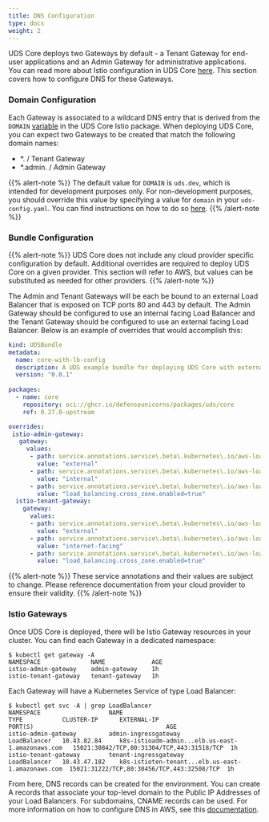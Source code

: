 ```yaml
---
title: DNS Configuration
type: docs
weight: 2
---
```


UDS Core deploys two Gateways by default - a Tenant Gateway for end-user applications and an Admin Gateway for administrative applications. You can read more about Istio configuration in UDS Core [here](https://uds.defenseunicorns.com/core/configuration/istio/ingress/). This section covers how to configure DNS for these Gateways.

### Domain Configuration
Each Gateway is associated to a wildcard DNS entry that is derived from the `DOMAIN` [variable](https://github.com/defenseunicorns/uds-core/blob/e624d73f79bd6739b6808fbdbf5ca75ebb7c1d3c/src/istio/zarf.yaml#L8) in the UDS Core Istio package. When deploying UDS Core, you can expect two Gateways to be created that match the following domain names:
- *.<DOMAIN> / Tenant Gateway
- *.admin.<DOMAIN> / Admin Gateway

{{% alert-note %}}
The default value for `DOMAIN` is `uds.dev`, which is intended for development purposes only. For non-development purposes, you should override this value by specifying a value for `domain` in your `uds-config.yaml`. You can find instructions on how to do so [here](https://uds.defenseunicorns.com/core/configuration/istio/ingress/#configure-domain-name-and-tls-for-istio-gateways). 
{{% /alert-note %}}

### Bundle Configuration
{{% alert-note %}}
UDS Core does not include any cloud provider specific configuration by default. Additional overrides are required to deploy UDS Core on a given provider. This section will refer to AWS, but values can be substituted as needed for other providers.
{{% /alert-note %}}

The Admin and Tenant Gateways will be each be bound to an external Load Balancer that is exposed on TCP ports 80 and 443 by default. The Admin Gateway should be configured to use an internal facing Load Balancer and the Tenant Gateway should be configured to use an external facing Load Balancer. Below is an example of overrides that would accomplish this:
```yaml
kind: UDSBundle
metadata:
  name: core-with-lb-config
  description: A UDS example bundle for deploying UDS Core with external Load Balancer configuration
  version: "0.0.1"
  
packages:
  - name: core
    repository: oci://ghcr.io/defenseunicorns/packages/uds/core
    ref: 0.27.0-upstream

overrides:
 istio-admin-gateway:
   gateway:
     values:
      - path: service.annotations.service\.beta\.kubernetes\.io/aws-load-balancer-type
        value: "external"
      - path: service.annotations.service\.beta\.kubernetes\.io/aws-load-balancer-scheme
        value: "internal"
      - path: service.annotations.service\.beta\.kubernetes\.io/aws-load-balancer-attributes
        value: "load_balancing.cross_zone.enabled=true"
  istio-tenant-gateway:
    gateway:
      values:
      - path: service.annotations.service\.beta\.kubernetes\.io/aws-load-balancer-type
        value: "external"
      - path: service.annotations.service\.beta\.kubernetes\.io/aws-load-balancer-scheme
        value: "internet-facing"
      - path: service.annotations.service\.beta\.kubernetes\.io/aws-load-balancer-attributes
        value: "load_balancing.cross_zone.enabled=true"        
```
{{% alert-note %}}
These service annotations and their values are subject to change. Please reference documentation from your cloud provider to ensure their validity.
{{% /alert-note %}}

### Istio Gateways
Once UDS Core is deployed, there will be Istio Gateway resources in your cluster. You can find each Gateway in a dedicated namespace:
```cli
$ kubectl get gateway -A
NAMESPACE              NAME             AGE
istio-admin-gateway    admin-gateway    1h
istio-tenant-gateway   tenant-gateway   1h
```

Each Gateway will have a Kubernetes Service of type Load Balancer:
```cli
$ kubectl get svc -A | grep LoadBalancer
NAMESPACE                   NAME                                             TYPE           CLUSTER-IP      EXTERNAL-IP                                        PORT(S)                                     AGE
istio-admin-gateway         admin-ingressgateway                             LoadBalancer   10.43.82.84     k8s-istioadm-admin...elb.us-east-1.amazonaws.com   15021:30842/TCP,80:31304/TCP,443:31518/TCP  1h
istio-tenant-gateway        tenant-ingressgateway                            LoadBalancer   10.43.47.182    k8s-istioten-tenant...elb.us-east-1.amazonaws.com  15021:31222/TCP,80:30456/TCP,443:32508/TCP  1h
```

From here, DNS records can be created for the environment. You can create A records that associate your top-level domain to the Public IP Addresses of your Load Balancers. For subdomains, CNAME records can be used. For more information on how to configure DNS in AWS, see this [documentation](https://docs.aws.amazon.com/Route53/latest/DeveloperGuide/routing-to-elb-load-balancer.html).
